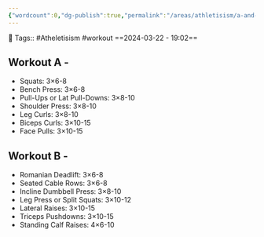 ```yaml
---
{"wordcount":0,"dg-publish":true,"permalink":"/areas/athletisism/a-and-b-workout/","dgPassFrontmatter":true,"noteIcon":"3","created":"2024-03-22T19:02:22.942+05:30","updated":"2024-03-22T19:05:19.574+05:30"}
---
```


🧶 Tags:: #Atheletisism  #workout
==2024-03-22 - 19:02==

## Workout A -
- Squats: 3×6-8
- Bench Press: 3×6-8
- Pull-Ups or Lat Pull-Downs: 3×8-10
- Shoulder Press: 3×8-10
- Leg Curls: 3×8-10
- Biceps Curls: 3×10-15
- Face Pulls: 3×10-15

## Workout B -
- Romanian Deadlift: 3×6-8
- Seated Cable Rows: 3×6-8
- Incline Dumbbell Press: 3×8-10
- Leg Press or Split Squats: 3×10-12
- Lateral Raises: 3×10-15
- Triceps Pushdowns: 3×10-15
- Standing Calf Raises: 4×6-10
